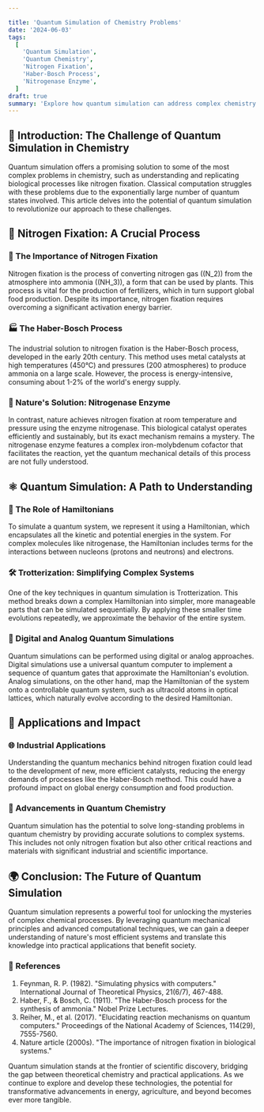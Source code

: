 ```yaml
---

title: 'Quantum Simulation of Chemistry Problems'
date: '2024-06-03'
tags:
  [
    'Quantum Simulation',
    'Quantum Chemistry',
    'Nitrogen Fixation',
    'Haber-Bosch Process',
    'Nitrogenase Enzyme',
  ]
draft: true
summary: 'Explore how quantum simulation can address complex chemistry problems, such as nitrogen fixation, and the potential impact on industrial processes and our understanding of biological mechanisms.'
---
```


## 🌌 Introduction: The Challenge of Quantum Simulation in Chemistry

Quantum simulation offers a promising solution to some of the most complex problems in chemistry, such as understanding and replicating biological processes like nitrogen fixation. Classical computation struggles with these problems due to the exponentially large number of quantum states involved. This article delves into the potential of quantum simulation to revolutionize our approach to these challenges.

## 🔬 Nitrogen Fixation: A Crucial Process

### 📜 The Importance of Nitrogen Fixation

Nitrogen fixation is the process of converting nitrogen gas (\(N_2\)) from the atmosphere into ammonia (\(NH_3\)), a form that can be used by plants. This process is vital for the production of fertilizers, which in turn support global food production. Despite its importance, nitrogen fixation requires overcoming a significant activation energy barrier.

### 🏭 The Haber-Bosch Process

The industrial solution to nitrogen fixation is the Haber-Bosch process, developed in the early 20th century. This method uses metal catalysts at high temperatures (450°C) and pressures (200 atmospheres) to produce ammonia on a large scale. However, the process is energy-intensive, consuming about 1-2% of the world's energy supply.

### 🌿 Nature's Solution: Nitrogenase Enzyme

In contrast, nature achieves nitrogen fixation at room temperature and pressure using the enzyme nitrogenase. This biological catalyst operates efficiently and sustainably, but its exact mechanism remains a mystery. The nitrogenase enzyme features a complex iron-molybdenum cofactor that facilitates the reaction, yet the quantum mechanical details of this process are not fully understood.

## ⚛️ Quantum Simulation: A Path to Understanding

### 🧮 The Role of Hamiltonians

To simulate a quantum system, we represent it using a Hamiltonian, which encapsulates all the kinetic and potential energies in the system. For complex molecules like nitrogenase, the Hamiltonian includes terms for the interactions between nucleons (protons and neutrons) and electrons.

### 🛠️ Trotterization: Simplifying Complex Systems

One of the key techniques in quantum simulation is Trotterization. This method breaks down a complex Hamiltonian into simpler, more manageable parts that can be simulated sequentially. By applying these smaller time evolutions repeatedly, we approximate the behavior of the entire system.

### 🔄 Digital and Analog Quantum Simulations

Quantum simulations can be performed using digital or analog approaches. Digital simulations use a universal quantum computer to implement a sequence of quantum gates that approximate the Hamiltonian's evolution. Analog simulations, on the other hand, map the Hamiltonian of the system onto a controllable quantum system, such as ultracold atoms in optical lattices, which naturally evolve according to the desired Hamiltonian.

## 🧪 Applications and Impact

### 🌐 Industrial Applications

Understanding the quantum mechanics behind nitrogen fixation could lead to the development of new, more efficient catalysts, reducing the energy demands of processes like the Haber-Bosch method. This could have a profound impact on global energy consumption and food production.

### 🧬 Advancements in Quantum Chemistry

Quantum simulation has the potential to solve long-standing problems in quantum chemistry by providing accurate solutions to complex systems. This includes not only nitrogen fixation but also other critical reactions and materials with significant industrial and scientific importance.

## 🌍 Conclusion: The Future of Quantum Simulation

Quantum simulation represents a powerful tool for unlocking the mysteries of complex chemical processes. By leveraging quantum mechanical principles and advanced computational techniques, we can gain a deeper understanding of nature's most efficient systems and translate this knowledge into practical applications that benefit society.

### 📜 References

1. Feynman, R. P. (1982). "Simulating physics with computers." International Journal of Theoretical Physics, 21(6/7), 467-488.
2. Haber, F., & Bosch, C. (1911). "The Haber-Bosch process for the synthesis of ammonia." Nobel Prize Lectures.
3. Reiher, M., et al. (2017). "Elucidating reaction mechanisms on quantum computers." Proceedings of the National Academy of Sciences, 114(29), 7555-7560.
4. Nature article (2000s). "The importance of nitrogen fixation in biological systems."

Quantum simulation stands at the frontier of scientific discovery, bridging the gap between theoretical chemistry and practical applications. As we continue to explore and develop these technologies, the potential for transformative advancements in energy, agriculture, and beyond becomes ever more tangible.


